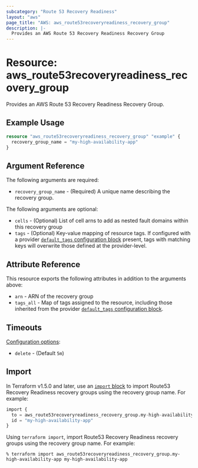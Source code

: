 ```yaml
---
subcategory: "Route 53 Recovery Readiness"
layout: "aws"
page_title: "AWS: aws_route53recoveryreadiness_recovery_group"
description: |-
  Provides an AWS Route 53 Recovery Readiness Recovery Group
---
```


# Resource: aws_route53recoveryreadiness_recovery_group

Provides an AWS Route 53 Recovery Readiness Recovery Group.

## Example Usage

```terraform
resource "aws_route53recoveryreadiness_recovery_group" "example" {
  recovery_group_name = "my-high-availability-app"
}
```

## Argument Reference

The following arguments are required:

* `recovery_group_name` - (Required) A unique name describing the recovery group.

The following arguments are optional:

* `cells` - (Optional) List of cell arns to add as nested fault domains within this recovery group
* `tags` - (Optional) Key-value mapping of resource tags. If configured with a provider [`default_tags` configuration block](https://registry.terraform.io/providers/hashicorp/aws/latest/docs#default_tags-configuration-block) present, tags with matching keys will overwrite those defined at the provider-level.

## Attribute Reference

This resource exports the following attributes in addition to the arguments above:

* `arn` - ARN of the recovery group
* `tags_all` - Map of tags assigned to the resource, including those inherited from the provider [`default_tags` configuration block](https://registry.terraform.io/providers/hashicorp/aws/latest/docs#default_tags-configuration-block).

## Timeouts

[Configuration options](https://developer.hashicorp.com/terraform/language/resources/syntax#operation-timeouts):

- `delete` - (Default `5m`)

## Import

In Terraform v1.5.0 and later, use an [`import` block](https://developer.hashicorp.com/terraform/language/import) to import Route53 Recovery Readiness recovery groups using the recovery group name. For example:

```terraform
import {
  to = aws_route53recoveryreadiness_recovery_group.my-high-availability-app
  id = "my-high-availability-app"
}
```

Using `terraform import`, import Route53 Recovery Readiness recovery groups using the recovery group name. For example:

```console
% terraform import aws_route53recoveryreadiness_recovery_group.my-high-availability-app my-high-availability-app
```
